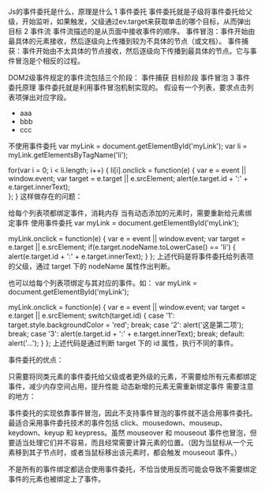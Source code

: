 Js的事件委托是什么，原理是什么
1 事件委托
  事件委托就是子级将事件委托给父级，开始监听，如果触发，父级通过ev.target来获取单击的哪个目标，从而弹出目标
2 事件流
  事件流描述的是从页面中接收事件的顺序。
事件冒泡：事件开始由最具体的元素接收，然后逐级向上传播到较为不具体的节点（或文档）。
事件捕获：事件开始由不太具体的节点接收，然后逐级向下传播到最具体的节点。它与事件冒泡是个相反的过程。

DOM2级事件规定的事件流包括三个阶段：
  事件捕获
  目标阶段
  事件冒泡
3 事件委托原理
  事件委托就是利用事件冒泡机制实现的。
  假设有一个列表，要求点击列表项弹出对应字段。
  <ul id="myLink">
    <li id="1">aaa</li>
    <li id="2">bbb</li>
    <li id="3">ccc</li>
  </ul>
  不使用事件委托
  var myLink = document.getElementById('myLink');
  var li = myLink.getElementsByTagName('li');

  for(var i = 0; i < li.length; i++) {
    li[i].onclick = function(e) {
      var e = event || window.event;
      var target = e.target || e.srcElement;
      alert(e.target.id + ':' + e.target.innerText);  
    };
  }
这样做存在的问题：

给每个列表项都绑定事件，消耗内存
当有动态添加的元素时，需要重新给元素绑定事件
使用事件委托
var myLink = document.getElementById('myLink');

myLink.onclick = function(e) {
  var e = event || window.event;
  var target = e.target || e.srcElement;
  if(e.target.nodeName.toLowerCase() == 'li') {
    alert(e.target.id + ':' + e.target.innerText);
  }
};
上述代码是将事件委托给列表项的父级，通过 target 下的 nodeName 属性作出判断。

也可以给每个列表项绑定与其对应的事件。如：
var myLink = document.getElementById('myLink');

myLink.onclick = function(e) {
  var e = event || window.event;
  var target = e.target || e.srcElement;
  switch(target.id) {
    case '1':
      target.style.backgroundColor = 'red';
      break;
    case '2':
      alert('这是第二项');
      break;
    case '3':
      alert(e.target.id + ':' + e.target.innerText);
      break;
    default:
      alert('...');
  }
};
上述代码是通过判断 target 下的 id 属性，执行不同的事件。

事件委托的优点：

  只需要将同类元素的事件委托给父级或者更外级的元素，不需要给所有元素都绑定事件，减少内存空间占用，提升性能
  动态新增的元素无需重新绑定事件
需要注意的地方：

  事件委托的实现依靠事件冒泡，因此不支持事件冒泡的事件就不适合用事件委托。
  最适合采用事件委托技术的事件包括 click、mousedown、mouseup、keydown、keyup 和 keypress。虽然 mouseover 和 mouseout 事件也冒泡，但要适当处理它们并不容易，而且经常需要计算元素的位置。（因为当鼠标从一个元素移到其子节点时，或者当鼠标移出该元素时，都会触发 mouseout 事件。）

不是所有的事件绑定都适合使用事件委托，不恰当使用反而可能会导致不需要绑定事件的元素也被绑定上了事件。



















